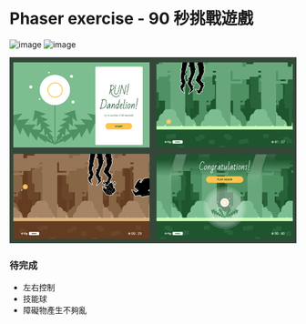 # Phaser exercise - 90 秒挑戰遊戲

![image](https://img.shields.io/badge/JavaScript-exercise-F0DB4F.svg) ![image](https://img.shields.io/badge/Phaser-exercise-6227b5.svg)

![images](https://github.com/jedchang/90-Sec-Challenge-Game/blob/master/preview.jpg)

### 待完成

- 左右控制
- 技能球
- 障礙物產生不夠亂
